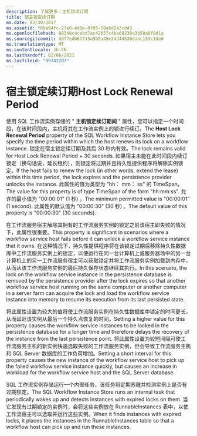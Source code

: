 ```yaml
---
description: 了解更多：主机锁续订期
title: 宿主锁定续订期
ms.date: 03/30/2017
ms.assetid: f8ba94fc-27e0-4d8e-8f85-50a6d2a3cd43
ms.openlocfilehash: 88348c4cebd7ac42657c4ba68238a3b58a8f0d1a
ms.sourcegitcommit: ddf7edb67715a5b9a45e3dd44536dabc153c1de0
ms.translationtype: MT
ms.contentlocale: zh-CN
ms.lasthandoff: 02/06/2021
ms.locfileid: "99742207"
---
```

# <a name="host-lock-renewal-period"></a><span data-ttu-id="1d20c-103">宿主锁定续订期</span><span class="sxs-lookup"><span data-stu-id="1d20c-103">Host Lock Renewal Period</span></span>

<span data-ttu-id="1d20c-104">使用 SQL 工作流实例存储的 " **主机锁定续订期间** " 属性，您可以指定一个时间段，在该时间段内，主机将其在工作流实例上的锁进行续订。</span><span class="sxs-lookup"><span data-stu-id="1d20c-104">The **Host Lock Renewal Period** property of the SQL Workflow Instance Store lets you specify the time period within which the host renews its lock on a workflow instance.</span></span> <span data-ttu-id="1d20c-105">锁定在宿主锁定续订期及其后 30 秒内有效。</span><span class="sxs-lookup"><span data-stu-id="1d20c-105">The lock remains valid for Host Lock Renewal Period + 30 seconds.</span></span> <span data-ttu-id="1d20c-106">如果宿主未能在此时间段内续订锁定（换句话说，延长租约），则锁定将过期并且持久性提供程序将解除实例锁定。</span><span class="sxs-lookup"><span data-stu-id="1d20c-106">If the host fails to renew the lock (in other words, extend the lease) within this time period, the lock expires and the persistence provider unlocks the instance.</span></span> <span data-ttu-id="1d20c-107">此属性的值为类型为 "hh： mm： ss" 的 TimeSpan。</span><span class="sxs-lookup"><span data-stu-id="1d20c-107">The value for this property is of type TimeSpan of the form "hh:mm:ss".</span></span> <span data-ttu-id="1d20c-108">允许的最小值为 "00:00:01" (1 秒) 。</span><span class="sxs-lookup"><span data-stu-id="1d20c-108">The minimum permitted value is "00:00:01" (1 second).</span></span> <span data-ttu-id="1d20c-109">此属性的默认值为 "00:00:30" (30 秒) 。</span><span class="sxs-lookup"><span data-stu-id="1d20c-109">The default value of this property is "00:00:30" (30 seconds).</span></span>  
  
 <span data-ttu-id="1d20c-110">在工作流服务宿主解除其拥有的工作流服务实例的锁定之前该宿主即失败的情况下，此属性很重要。</span><span class="sxs-lookup"><span data-stu-id="1d20c-110">This property is significant in scenarios where a workflow service host fails before it can unlock a workflow service instance that it owns.</span></span> <span data-ttu-id="1d20c-111">在这种情况下，持久性提供程序将在该锁定过期后移除持久性数据库中工作流服务实例上的锁定，以便运行在同一台计算机上或服务器场中的另一台计算机上的另一工作流服务宿主可以获取锁定并将工作流服务实例加载到内存中，从而从该工作流服务实例的最后持久保存状态继续其执行。</span><span class="sxs-lookup"><span data-stu-id="1d20c-111">In this scenario, the lock on the workflow service instance in the persistence database is removed by the persistence provider after the lock expires so that another workflow service host running on the same computer or another computer in a server farm can acquire the lock and load the workflow service instance into memory to resume its execution from its last persisted state.</span></span>  
  
 <span data-ttu-id="1d20c-112">将此属性设置为较大的值将使工作流服务实例在持久性数据库中锁定的时间更长，从而延迟该实例从最后一个持久点恢复的时间。</span><span class="sxs-lookup"><span data-stu-id="1d20c-112">Setting a higher value for this property causes the workflow service instances to be locked in the persistence database for a longer time and therefore delays the recovery of the instance from the last persistence point.</span></span> <span data-ttu-id="1d20c-113">将此属性设置为较短间隔可使工作流服务主机的新实例快速选取失败的工作流服务实例，但会导致工作流服务主机和 SQL Server 数据库的工作负荷增加。</span><span class="sxs-lookup"><span data-stu-id="1d20c-113">Setting a short interval for this property causes the new instance of the workflow service host to pick up the failed workflow service instance quickly, but causes an increase in workload for the workflow service host and the SQL Server database.</span></span>  
  
 <span data-ttu-id="1d20c-114">SQL 工作流实例存储运行一个内部任务，该任务将定期苏醒并检测实例上是否有过期锁定。</span><span class="sxs-lookup"><span data-stu-id="1d20c-114">The SQL Workflow Instance Store runs an internal task that periodically wakes up and detects instances with expired locks on them.</span></span> <span data-ttu-id="1d20c-115">当它发现有过期锁定的实例时，会将这些实例放在 RunnableInstances 表中，以使工作流宿主可以选取并运行这些实例。</span><span class="sxs-lookup"><span data-stu-id="1d20c-115">When it finds instances with expired locks, it places the instances in the RunnableInstances table so that a workflow host can pick up and run these instances.</span></span>
